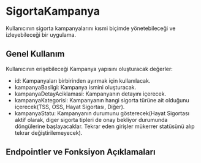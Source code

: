 # SigortaKampanya

Kullanıcının sigorta kampanyalarını kısmi biçimde yönetebileceği ve izleyebileceği bir uygulama.

## Genel Kullanım

Kullanıcının erişebileceği Kampanya yapısını oluşturacak değerler:
- id: Kampanyaları birbirinden ayırmak için kullanılacak.
- kampanyaBasligi: Kampanya ismini oluşturacak.
- kampanyaDetayAciklamasi: Kampanyanın detayını içerecek.
- kampanyaKategorisi: Kampanyanın hangi sigorta türüne ait olduğunu içerecek(TSS, OSS, Hayat Sigortası, Diğer).
- kampanyaStatu: Kampanyanın durumunu gösterecek(Hayat Sigortası aktif olarak, diger sigorta tipleri de onay bekliyor durumunda döngülerine başlayacaklar. Tekrar eden girişler mükerrer statüsünü alıp tekrar değiştirilemeyecek).


## Endpointler ve Fonksiyon Açıklamaları
